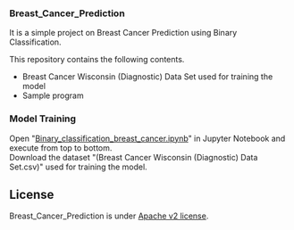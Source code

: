### Breast_Cancer_Prediction
It is a simple project on Breast Cancer Prediction using Binary Classification.

This repository contains the following contents.
* Breast Cancer Wisconsin (Diagnostic) Data Set used for training the model
* Sample program

### Model Training
Open "[Binary_classification_breast_cancer.ipynb](Binary_classification_breast_cancer.ipynb)" in Jupyter Notebook and execute from top to bottom.<br>
Download the dataset "(Breast Cancer Wisconsin (Diagnostic) Data Set.csv)" used for training the model.
 
## License 
Breast_Cancer_Prediction is under [Apache v2 license](LICENSE).
